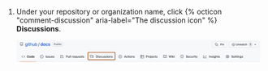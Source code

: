 1. Under your repository or organization name, click {% octicon "comment-discussion" aria-label="The discussion icon" %} **Discussions**.

   ![Screenshot of the tabs in a {% data variables.product.company_short %} repository. The "Discussions" option is outlined in dark orange.](/assets/images/help/discussions/repository-discussions-tab.png)
